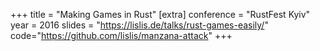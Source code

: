 +++
title = "Making Games in Rust"
[extra]
conference = "RustFest Kyiv"
year = 2016
slides = "https://lislis.de/talks/rust-games-easily/"
code="https://github.com/lislis/manzana-attack"
+++
